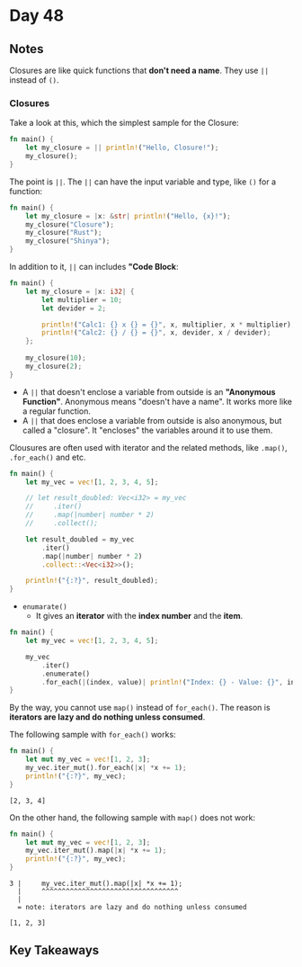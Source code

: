 # Day 48

## Notes

Closures are like quick functions that **don't need a name**.
They use `||` instead of `()`. 

### Closures

Take a look at this, which the simplest sample for the Closure:

```rust
fn main() {
    let my_closure = || println!("Hello, Closure!");
    my_closure();
}
```

The point is `||`.
The `||` can have the input variable and type, like `()` for a function:

```rust
fn main() {
    let my_closure = |x: &str| println!("Hello, {x}!");
    my_closure("Closure");
    my_closure("Rust");
    my_closure("Shinya");
}
```

In addition to it, `||` can includes **"Code Block**:

```rust
fn main() {
    let my_closure = |x: i32| {
        let multiplier = 10;
        let devider = 2;

        println!("Calc1: {} x {} = {}", x, multiplier, x * multiplier);
        println!("Calc2: {} / {} = {}", x, devider, x / devider);
    };
    
    my_closure(10);
    my_closure(2);
}
```

- A `||` that doesn't enclose a variable from outside is an **"Anonymous Function"**. Anonymous means "doesn't have a name". It works more like a regular function.
- A `||` that does enclose a variable from outside is also anonymous, but called a "closure". It "encloses" the variables around it to use them.

Clousures are often used with iterator and the related methods, like `.map()`, `.for_each()` and etc.

```rust
fn main() {
    let my_vec = vec![1, 2, 3, 4, 5];

    // let result_doubled: Vec<i32> = my_vec        
    //     .iter()                     
    //     .map(|number| number * 2)   
    //     .collect();   

    let result_doubled = my_vec        
        .iter()                     
        .map(|number| number * 2)   
        .collect::<Vec<i32>>();

    println!("{:?}", result_doubled);
}
```

- `enumarate()`
  - It gives an **iterator** with the **index number** and the **item**.

```rust
fn main() {
    let my_vec = vec![1, 2, 3, 4, 5];

    my_vec
        .iter()
        .enumerate()
        .for_each(|(index, value)| println!("Index: {} - Value: {}", index, value));
}
```

By the way, you cannot use `map()` instead of `for_each()`.
The reason is **iterators are lazy and do nothing unless consumed**.

The following sample with `for_each()` works:

```rust
fn main() {
    let mut my_vec = vec![1, 2, 3];
    my_vec.iter_mut().for_each(|x| *x += 1);
    println!("{:?}", my_vec);
}
```

```shell
[2, 3, 4]
```

On the other hand, the following sample with `map()` does not work:

```rust
fn main() {
    let mut my_vec = vec![1, 2, 3];
    my_vec.iter_mut().map(|x| *x += 1);
    println!("{:?}", my_vec);
}
```

```shell
3 |     my_vec.iter_mut().map(|x| *x += 1);
  |     ^^^^^^^^^^^^^^^^^^^^^^^^^^^^^^^^^^
  |
  = note: iterators are lazy and do nothing unless consumed

[1, 2, 3]
```

## Key Takeaways

